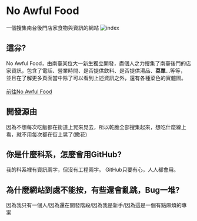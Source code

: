 # No Awful Food
一個搜集南台後門店家食物與資訊的網站
![index](http://1.bp.blogspot.com/-e4d549MEeTY/WqirnVk54gI/AAAAAAAAfCY/MFY107fwk2gBl4wbOvCZLa2tCGV400plwCK4BGAYYCw/s1600/screenshot-no-awful-food-byethost7-com-1521003274815.png)

## 這尛?
No Awful Food，由南臺某位大一新生獨立開發，盡個人之力搜集了南臺後門的店家資訊，包含了電話、營業時間、是否提供飲料、是否提供湯品、**菜單**...等等，
並且在了解更多頁面當中除了可以看到上述資訊之外，還有各種菜色的實體圖。<br><br>
<a href="http://no-awful-food.byethost7.com/">前往No Awful Food</a>
## 開發源由
因為不想每次吃飯都在街道上晃來晃去，所以乾脆全部搜集起來，想吃什麼線上看，就不用每次都在街上晃了(撒花)
## 你是什麼科系，怎麼會用GitHub?
我的科系裡有資訊兩字，但沒有工程兩字。 GitHub只要有心，人人都會用。
## 為什麼網站到處不能按，有些還會亂跳，Bug一堆?
因為我只有一個人/因為還在開發階段/因為我是新手/因為這是一個有點麻煩的專案

